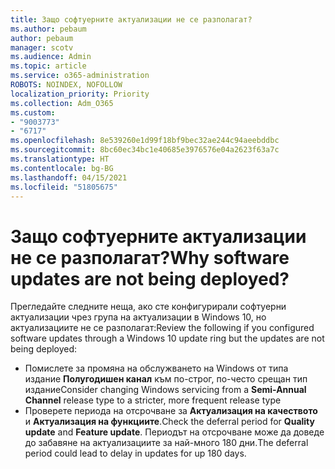 ```yaml
---
title: Защо софтуерните актуализации не се разполагат?
ms.author: pebaum
author: pebaum
manager: scotv
ms.audience: Admin
ms.topic: article
ms.service: o365-administration
ROBOTS: NOINDEX, NOFOLLOW
localization_priority: Priority
ms.collection: Adm_O365
ms.custom:
- "9003773"
- "6717"
ms.openlocfilehash: 8e539260e1d99f18bf9bec32ae244c94aeebddbc
ms.sourcegitcommit: 8bc60ec34bc1e40685e3976576e04a2623f63a7c
ms.translationtype: HT
ms.contentlocale: bg-BG
ms.lasthandoff: 04/15/2021
ms.locfileid: "51805675"
---
```

# <a name="why-software-updates-are-not-being-deployed"></a><span data-ttu-id="e8f49-102">Защо софтуерните актуализации не се разполагат?</span><span class="sxs-lookup"><span data-stu-id="e8f49-102">Why software updates are not being deployed?</span></span>

<span data-ttu-id="e8f49-103">Прегледайте следните неща, ако сте конфигурирали софтуерни актуализации чрез група на актуализации в Windows 10, но актуализациите не се разполагат:</span><span class="sxs-lookup"><span data-stu-id="e8f49-103">Review the following if you configured software updates through a Windows 10 update ring but the updates are not being deployed:</span></span>  

- <span data-ttu-id="e8f49-104">Помислете за промяна на обслужването на Windows от типа издание **Полугодишен канал**  към по-строг, по-често срещан тип издание</span><span class="sxs-lookup"><span data-stu-id="e8f49-104">Consider changing Windows servicing from a  **Semi-Annual Channel**  release type to a stricter, more frequent release type</span></span>  
- <span data-ttu-id="e8f49-105">Проверете периода на отсрочване за **Актуализация на качеството** и **Актуализация на функциите**.</span><span class="sxs-lookup"><span data-stu-id="e8f49-105">Check the deferral period for  **Quality update**  and  **Feature update**.</span></span> <span data-ttu-id="e8f49-106">Периодът на отсрочване може да доведе до забавяне на актуализациите за най-много 180 дни.</span><span class="sxs-lookup"><span data-stu-id="e8f49-106">The deferral period could lead to delay in updates for up 180 days.</span></span>

